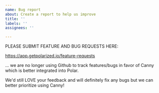 ```yaml
---
name: Bug report
about: Create a report to help us improve
title: ''
labels: ''
assignees: ''

---
```


PLEASE SUBMIT FEATURE AND BUG REQUESTS HERE: 

https://app.getpolarized.io/feature-requests

... we are no longer using Github to track features/bugs in favor of Canny which is better integrated into Polar.

We'd still LOVE your feedback and will definitely fix any bugs but we can better prioritize using Canny!
